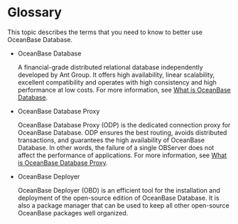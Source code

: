 Glossary 
=============================

This topic describes the terms that you need to know to better use OceanBase Database. 

* OceanBase Database

  A financial-grade distributed relational database independently developed by Ant Group. It offers high availability, linear scalability, excellent compatibility and operates with high consistency and high performance at low costs. For more information, see [What is OceanBase Database](../1.oceanbase-database/1.what-is-oceanbase-database.md).
  

* OceanBase Database Proxy

  OceanBase Database Proxy (ODP) is the dedicated connection proxy for OceanBase Database. ODP ensures the best routing, avoids distributed transactions, and guarantees the high availability of OceanBase Database. In other words, the failure of a single OBServer does not affect the performance of applications. For more information, see [What is OceanBase Database Proxy](https://open.oceanbase.com/docs/oceanbase-database-proxy/ODP/V3.1.0/what-is-oceanbase-database-proxy).
  

* OceanBase Deployer

  OceanBase Deployer (OBD) is an efficient tool for the installation and deployment of the open-source edition of OceanBase Database. It is also a package manager that can be used to keep all other open-source OceanBase packages well organized.
  



